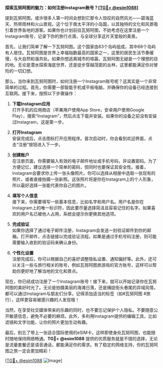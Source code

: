 **探索瓦努阿图的魅力：如何注册Instagram账号？[[TG💪+ @esim1088](https://t.me/s/esim1088)]**

提到瓦努阿图，或许很多人第一时间会想到它那令人惊叹的自然风光——碧海蓝天、热带雨林和火山景观。这个位于南太平洋的小岛国，以其独特的文化和风景吸引着世界各地的游客。如果你也计划前往瓦努阿图，不妨考虑在这里注册一个Instagram账号，记录下你的旅行点滴，与全球分享这片天堂般的美景。

首先，让我们简单了解一下瓦努阿图。这个国家由83个岛屿组成，其中68个岛屿有人居住。瓦努阿图是世界上幸福指数最高的国家之一，这里的居民生活节奏缓慢，与大自然和谐共处。如果你想逃离城市的喧嚣，瓦努阿图无疑是一个理想的目的地。无论是潜水探索海底世界，还是徒步穿越茂密的丛林，这里都能满足你对冒险的一切幻想。

那么，当你来到瓦努阿图时，如何注册一个Instagram账号呢？这其实是一个非常简单的过程。首先，你需要一部智能手机或平板电脑，并确保你的设备已经连接到互联网。接下来，按照以下步骤操作：

1. **下载Instagram应用**  
   打开手机的应用商店（苹果用户使用App Store，安卓用户使用Google Play），搜索“Instagram”，然后点击下载并安装。如果你的设备之前没有安装过Instagram，这是第一步。

2. **打开Instagram**  
   安装完成后，点击图标打开应用程序。首次启动时，你会看到欢迎界面，点击“注册”按钮进入下一步。

3. **创建账户**  
   在注册页面，你需要输入有效的电子邮件地址或手机号码，并设置密码。为了方便记忆，建议选择一个简单的密码，但同时也要保证其安全性。接着，Instagram会要求你上传一张头像照片。你可以选择从相册中选取一张现有的照片，或者直接拍摄一张新照。这张照片将是你在Instagram上的个人形象，所以最好选择一张能代表你自己的图片。

4. **填写个人信息**  
   接下来，你需要填写一些基本信息，比如名字和用户名。用户名是你在Instagram上的唯一标识符，因此要尽量选择简洁且容易记住的名字。如果喜欢的用户名已被他人占用，系统会提示你更换其他选项。

5. **完成验证**  
   如果你选择了通过电子邮件注册，Instagram会发送一封验证邮件到你的邮箱。打开邮件，点击链接以完成验证流程。如果是通过手机号码注册，则可能需要输入收到的验证码来确认身份。

6. **个性化设置**  
   注册完成后，你可以根据自己的喜好调整隐私设置、通知偏好等。此外，还可以关注一些与旅行相关的账号，例如瓦努阿图旅游局的官方账号，这样可以帮助你更好地了解当地的文化和景点。

现在，你已经成功注册了一个Instagram账号！接下来，就可以开始记录你在瓦努阿图的美好时光了。无论是拍摄美丽的海滩日落，还是捕捉街头巷尾的异域风情，都可以通过Instagram与朋友们分享。记得添加适当的标签（如#瓦努阿图 #旅行），这样更容易被感兴趣的人发现哦！

当然，在享受社交媒体带来的乐趣的同时，也不要忘记保护个人隐私。不要随意公开敏感信息，避免不必要的麻烦。此外，多利用Instagram提供的编辑工具，比如滤镜和文字功能，让你的照片更加生动有趣。

最后，别忘了带上一张适合国际使用的eSIM卡，这样即使身处瓦努阿图，也能随时随地保持网络畅通。**TG💪+ @esim1088** 提供的优质服务就是不错的选择，无论是流量套餐还是语音通话，都能满足你的需求。有了稳定的网络支持，你的瓦努阿图之旅一定会更加精彩！

[[TG💪+ @esim1088](https://t.me/s/esim1088) ![Image](https://i.postimg.cc/4NQfJmqS/Snipaste-2025-05-13-00-14-12.png)]